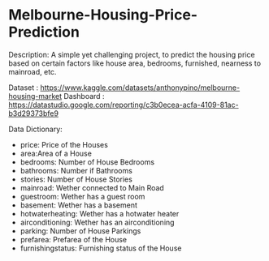 # Melbourne-Housing-Price-Prediction
Description: A simple yet challenging project, to predict the housing price based on certain factors like house area, bedrooms, furnished, nearness to mainroad, etc.

Dataset : <a>https://www.kaggle.com/datasets/anthonypino/melbourne-housing-market</a>
Dashboard : <a>https://datastudio.google.com/reporting/c3b0ecea-acfa-4109-81ac-b3d29373bfe9<a/>

Data Dictionary:

- price: Price of the Houses
- area:Area of a House
- bedrooms: Number of House Bedrooms
- bathrooms: Number if Bathrooms
- stories: Number of House Stories
- mainroad: Wether connected to Main Road
- guestroom: Wether has a guest room
- basement: Wether has a basement
- hotwaterheating: Wether has a hotwater heater
- airconditioning: Wether has an airconditioning
- parking: Number of House Parkings
- prefarea: Prefarea of the House
- furnishingstatus: Furnishing status of the House
